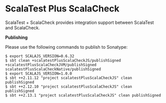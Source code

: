 # ScalaTest Plus ScalaCheck
ScalaTest + ScalaCheck provides integration support between ScalaTest and ScalaCheck.

**Publishing**

Please use the following commands to publish to Sonatype: 

```
$ export SCALAJS_VERSION=0.6.32
$ sbt clean +scalatestPlusScalaCheckJS/publishSigned +scalatestPlusScalaCheckJVM/publishSigned scalatestPlusScalaCheckNative/publishSigned
$ export SCALAJS_VERSION=1.0.0
$ sbt ++2.11.12 "project scalatestPlusScalaCheckJS" clean publishSigned
$ sbt ++2.12.10 "project scalatestPlusScalaCheckJS" clean publishSigned
$ sbt ++2.13.1 "project scalatestPlusScalaCheckJS" clean publishSigned
```

